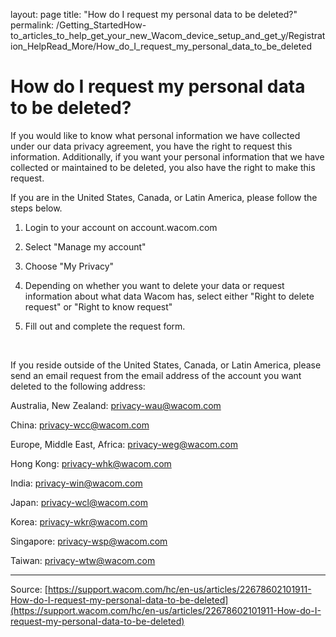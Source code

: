 layout: page
title: "How do I request my personal data to be deleted?"
permalink: /Getting_StartedHow-to_articles_to_help_get_your_new_Wacom_device_setup_and_get_y/Registration_HelpRead_More/How_do_I_request_my_personal_data_to_be_deleted

# How do I request my personal data to be deleted?

If you would like to know what personal information we have collected under our data privacy agreement, you have the right to request this information. Additionally, if you want your personal information that we have collected or maintained to be deleted, you also have the right to make this request.


If you are in the United States, Canada, or Latin America, please follow the steps below. 


1. Login to your account on account.wacom.com 


2. Select "Manage my account"


3. Choose "My Privacy"


4. Depending on whether you want to delete your data or request information about what data Wacom has, select either "Right to delete request" or "Right to know request"


5. Fill out and complete the request form.


 


If you reside outside of the United States, Canada, or Latin America, please send an email request from the email address of the account you want deleted to the following address:


Australia, New Zealand: privacy-wau@wacom.com


China: privacy-wcc@wacom.com


Europe, Middle East, Africa: privacy-weg@wacom.com


Hong Kong: privacy-whk@wacom.com


India: privacy-win@wacom.com


Japan: privacy-wcl@wacom.com


Korea: privacy-wkr@wacom.com


Singapore: privacy-wsp@wacom.com


Taiwan: privacy-wtw@wacom.com

---
Source: [https://support.wacom.com/hc/en-us/articles/22678602101911-How-do-I-request-my-personal-data-to-be-deleted](https://support.wacom.com/hc/en-us/articles/22678602101911-How-do-I-request-my-personal-data-to-be-deleted)
